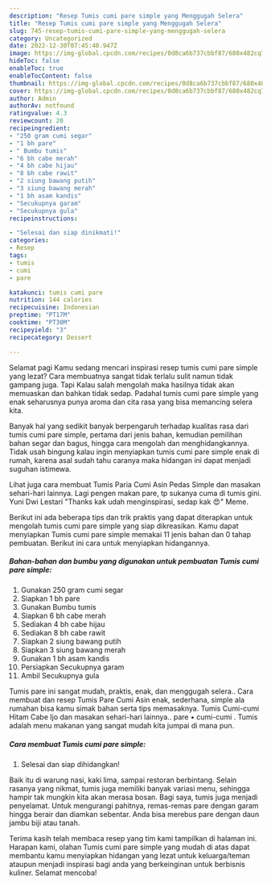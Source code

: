 ```yaml
---
description: "Resep Tumis cumi pare simple yang Menggugah Selera"
title: "Resep Tumis cumi pare simple yang Menggugah Selera"
slug: 745-resep-tumis-cumi-pare-simple-yang-menggugah-selera
category: Uncategorized
date: 2022-12-30T07:45:40.947Z
image: https://img-global.cpcdn.com/recipes/0d8ca6b737cbbf87/680x482cq70/tumis-cumi-pare-simple-foto-resep-utama.jpg
hideToc: false
enableToc: true
enableTocContent: false
thumbnail: https://img-global.cpcdn.com/recipes/0d8ca6b737cbbf87/680x482cq70/tumis-cumi-pare-simple-foto-resep-utama.jpg
cover: https://img-global.cpcdn.com/recipes/0d8ca6b737cbbf87/680x482cq70/tumis-cumi-pare-simple-foto-resep-utama.jpg
author: Admin
authorAv: notfound
ratingvalue: 4.3
reviewcount: 20
recipeingredient:
- "250 gram cumi segar"
- "1 bh pare"
- " Bumbu tumis"
- "6 bh cabe merah"
- "4 bh cabe hijau"
- "8 bh cabe rawit"
- "2 siung bawang putih"
- "3 siung bawang merah"
- "1 bh asam kandis"
- "Secukupnya garam"
- "Secukupnya gula"
recipeinstructions:

- "Selesai dan siap dinikmati!"
categories:
- Resep
tags:
- tumis
- cumi
- pare

katakunci: tumis cumi pare 
nutrition: 144 calories
recipecuisine: Indonesian
preptime: "PT17M"
cooktime: "PT30M"
recipeyield: "3"
recipecategory: Dessert

---
```



Selamat pagi Kamu sedang mencari inspirasi resep tumis cumi pare simple yang lezat? Cara membuatnya sangat tidak terlalu sulit namun tidak gampang juga. Tapi Kalau salah mengolah maka hasilnya tidak akan memuaskan dan bahkan tidak sedap. Padahal tumis cumi pare simple yang enak seharusnya punya aroma dan cita rasa yang bisa memancing selera kita.


Banyak hal yang sedikit banyak berpengaruh terhadap kualitas rasa dari tumis cumi pare simple, pertama dari jenis bahan, kemudian pemilihan bahan segar dan bagus, hingga cara mengolah dan menghidangkannya. Tidak usah bingung kalau ingin menyiapkan tumis cumi pare simple enak di rumah, karena asal sudah tahu caranya maka hidangan ini dapat menjadi suguhan istimewa.

Lihat juga cara membuat Tumis Paria Cumi Asin Pedas Simple dan masakan sehari-hari lainnya. Lagi pengen makan pare, tp sukanya cuma di tumis gini. Yuni Dwi Lestari &#34;Thanks kak udah menginspirasi, sedap kak 😍&#34; Meme.


Berikut ini ada beberapa tips dan trik praktis yang dapat diterapkan untuk mengolah tumis cumi pare simple yang siap dikreasikan. Kamu dapat menyiapkan Tumis cumi pare simple memakai 11 jenis bahan dan 0 tahap pembuatan. Berikut ini cara untuk menyiapkan hidangannya.

<!--inarticleads1-->

##### Bahan-bahan dan bumbu yang digunakan untuk pembuatan Tumis cumi pare simple:

1. Gunakan 250 gram cumi segar
1. Siapkan 1 bh pare
1. Gunakan  Bumbu tumis
1. Siapkan 6 bh cabe merah
1. Sediakan 4 bh cabe hijau
1. Sediakan 8 bh cabe rawit
1. Siapkan 2 siung bawang putih
1. Siapkan 3 siung bawang merah
1. Gunakan 1 bh asam kandis
1. Persiapkan Secukupnya garam
1. Ambil Secukupnya gula


Tumis pare ini sangat mudah, praktis, enak, dan menggugah selera.. Cara membuat dan resep Tumis Pare Cumi Asin enak, sederhana, simple ala rumahan bisa kamu simak bahan serta tips memasaknya. Tumis Cumi-cumi Hitam Cabe Ijo dan masakan sehari-hari lainnya.. pare • cumi-cumi . Tumis adalah menu makanan yang sangat mudah kita jumpai di mana pun. 

<!--inarticleads2-->

##### Cara membuat Tumis cumi pare simple:


1. Selesai dan siap dihidangkan!

Baik itu di warung nasi, kaki lima, sampai restoran berbintang. Selain rasanya yang nikmat, tumis juga memiliki banyak variasi menu, sehingga hampir tak mungkin kita akan merasa bosan. Bagi saya, tumis juga menjadi penyelamat. Untuk mengurangi pahitnya, remas-remas pare dengan garam hingga berair dan diamkan sebentar. Anda bisa merebus pare dengan daun jambu biji atau tanah. 

Terima kasih telah membaca resep yang tim kami tampilkan di halaman ini. Harapan kami, olahan Tumis cumi pare simple yang mudah di atas dapat membantu kamu menyiapkan hidangan yang lezat untuk keluarga/teman ataupun menjadi inspirasi bagi anda yang berkeinginan untuk berbisnis kuliner. Selamat mencoba!
